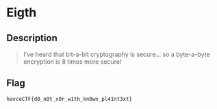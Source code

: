 # Eigth

## Description
> I've heard that bit-a-bit cryptography is secure... so a byte-a-byte encryption is 8 times more secure!

## Flag
`havceCTF{d0_n0t_x0r_w1th_kn0wn_pl41nt3xt}`
